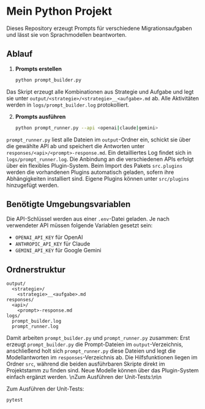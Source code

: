 # Mein Python Projekt

Dieses Repository erzeugt Prompts für verschiedene Migrationsaufgaben und lässt sie von Sprachmodellen beantworten.

## Ablauf

1. **Prompts erstellen**
   ```bash
   python prompt_builder.py
   ```
Das Skript erzeugt alle Kombinationen aus Strategie und Aufgabe und legt sie unter `output/<strategie>/<strategie>__<aufgabe>.md` ab.
Alle Aktivitäten werden in `logs/prompt_builder.log` protokolliert.

2. **Prompts ausführen**
   ```bash
   python prompt_runner.py --api <openai|claude|gemini>
   ```
`prompt_runner.py` liest alle Dateien im `output`-Ordner ein, schickt sie über die gewählte API ab und speichert die Antworten unter `responses/<api>/<prompt>-response.md`. Ein detailliertes Log findet sich in `logs/prompt_runner.log`.
Die Anbindung an die verschiedenen APIs erfolgt über ein flexibles Plugin-System. Beim Import des Pakets `src.plugins` werden die vorhandenen Plugins automatisch geladen, sofern ihre Abhängigkeiten installiert sind. Eigene Plugins können unter `src/plugins` hinzugefügt werden.

## Benötigte Umgebungsvariablen

Die API-Schlüssel werden aus einer `.env`-Datei geladen. Je nach verwendeter API müssen folgende Variablen gesetzt sein:

- `OPENAI_API_KEY` für OpenAI
- `ANTHROPIC_API_KEY` für Claude
- `GEMINI_API_KEY` für Google Gemini

## Ordnerstruktur

```
output/
  <strategie>/
    <strategie>__<aufgabe>.md
responses/
  <api>/
    <prompt>-response.md
logs/
  prompt_builder.log
  prompt_runner.log
```

Damit arbeiten `prompt_builder.py` und `prompt_runner.py` zusammen: Erst erzeugt `prompt_builder.py` die Prompt-Dateien im `output`-Verzeichnis, anschließend holt sich `prompt_runner.py` diese Dateien und legt die Modellantworten im `responses`-Verzeichnis ab.
Die Hilfsfunktionen liegen im Ordner `src`, während die beiden ausführbaren Skripte direkt im Projektstamm zu finden sind.
Neue Modelle können über das Plugin-System einfach ergänzt werden.
\nZum Ausführen der Unit-Tests:\n\n


Zum Ausführen der Unit-Tests:

```bash
pytest
```
